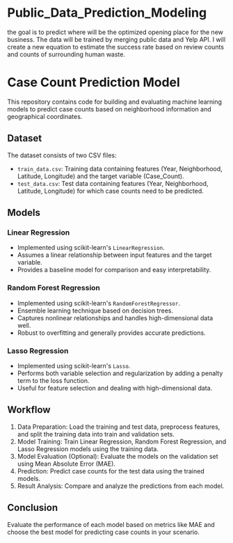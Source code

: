 # Public_Data_Prediction_Modeling
the goal is to predict where will be the optimized opening place for the new business. The data will be trained by merging public data and Yelp API. I will create a new equation to estimate the success rate based on review counts and counts of surrounding human waste.   

# Case Count Prediction Model

This repository contains code for building and evaluating machine learning models to predict case counts based on neighborhood information and geographical coordinates.

## Dataset

The dataset consists of two CSV files:
- `train_data.csv`: Training data containing features (Year, Neighborhood, Latitude, Longitude) and the target variable (Case_Count).
- `test_data.csv`: Test data containing features (Year, Neighborhood, Latitude, Longitude) for which case counts need to be predicted.

## Models

### Linear Regression

- Implemented using scikit-learn's `LinearRegression`.
- Assumes a linear relationship between input features and the target variable.
- Provides a baseline model for comparison and easy interpretability.

### Random Forest Regression

- Implemented using scikit-learn's `RandomForestRegressor`.
- Ensemble learning technique based on decision trees.
- Captures nonlinear relationships and handles high-dimensional data well.
- Robust to overfitting and generally provides accurate predictions.

### Lasso Regression

- Implemented using scikit-learn's `Lasso`.
- Performs both variable selection and regularization by adding a penalty term to the loss function.
- Useful for feature selection and dealing with high-dimensional data.

## Workflow

1. Data Preparation: Load the training and test data, preprocess features, and split the training data into train and validation sets.
2. Model Training: Train Linear Regression, Random Forest Regression, and Lasso Regression models using the training data.
3. Model Evaluation (Optional): Evaluate the models on the validation set using Mean Absolute Error (MAE).
4. Prediction: Predict case counts for the test data using the trained models.
5. Result Analysis: Compare and analyze the predictions from each model.


## Conclusion

Evaluate the performance of each model based on metrics like MAE and choose the best model for predicting case counts in your scenario.
